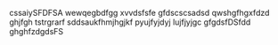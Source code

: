 cssaiySFDFSA
wewqegbdfgg
xvvdsfsfe
gfdscscsadsd
qwshgfhgxfdzd
ghjfgh
tstrgrarf
sddsaukfhmjhgjkf
pyujfyjdyj
lujfjyjgc
gfgdsfDSfdd
ghghfzdgdsFS
